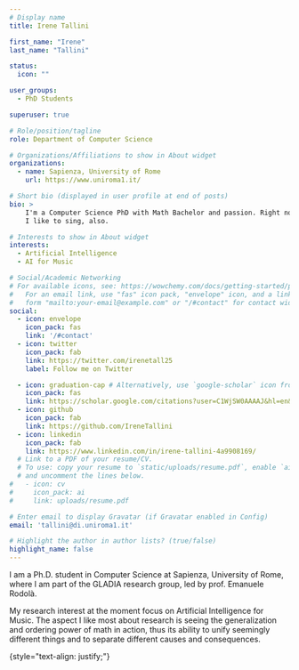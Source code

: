 ```yaml
---
# Display name
title: Irene Tallini

first_name: "Irene"
last_name: "Tallini"

status:
  icon: ""

user_groups:
  - PhD Students

superuser: true

# Role/position/tagline
role: Department of Computer Science

# Organizations/Affiliations to show in About widget
organizations:
  - name: Sapienza, University of Rome
    url: https://www.uniroma1.it/

# Short bio (displayed in user profile at end of posts)
bio: >
    I'm a Computer Science PhD with Math Bachelor and passion. Right now I am working on AI for Music.
    I like to sing, also.

# Interests to show in About widget
interests:
  - Artificial Intelligence
  - AI for Music

# Social/Academic Networking
# For available icons, see: https://wowchemy.com/docs/getting-started/page-builder/#icons
#   For an email link, use "fas" icon pack, "envelope" icon, and a link in the
#   form "mailto:your-email@example.com" or "/#contact" for contact widget.
social:
  - icon: envelope
    icon_pack: fas
    link: '/#contact'
  - icon: twitter
    icon_pack: fab
    link: https://twitter.com/irenetall25
    label: Follow me on Twitter

  - icon: graduation-cap # Alternatively, use `google-scholar` icon from `ai` icon pack
    icon_pack: fas
    link: https://scholar.google.com/citations?user=C1WjSW0AAAAJ&hl=en&oi=ao
  - icon: github
    icon_pack: fab
    link: https://github.com/IreneTallini
  - icon: linkedin
    icon_pack: fab
    link: https://www.linkedin.com/in/irene-tallini-4a9908169/
  # Link to a PDF of your resume/CV.
  # To use: copy your resume to `static/uploads/resume.pdf`, enable `ai` icons in `params.yaml`,
  # and uncomment the lines below.
#   - icon: cv
#     icon_pack: ai
#     link: uploads/resume.pdf

# Enter email to display Gravatar (if Gravatar enabled in Config)
email: 'tallini@di.uniroma1.it'

# Highlight the author in author lists? (true/false)
highlight_name: false
---
```

I am a Ph.D. student in Computer Science at Sapienza, University of Rome, where I am part of the GLADIA research group, led by prof. Emanuele Rodolà.

My research interest at the moment focus on Artificial Intelligence for Music. The aspect I like most about research is seeing the generalization and ordering power of math in action, thus its ability to unify seemingly different things and to separate different causes and consequences.

{style="text-align: justify;"}
